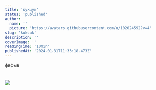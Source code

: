 ```yaml
---
title: 'кукцук'
status: 'published'
author:
  name: ''
  picture: 'https://avatars.githubusercontent.com/u/102024592?v=4'
slug: 'kukcuk'
description: ''
coverImage: ''
readingTime: '10min'
publishedAt: '2024-01-31T11:33:18.473Z'
---
```


фвфыв

# 

![](/images/photo_2023-07-21_16-45-26-cxMj.jpg)